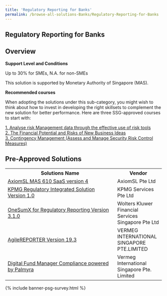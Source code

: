 ```yaml
---
title: 'Regulatory Reporting for Banks'
permalink: /browse-all-solutions-Banks/Regulatory-Reporting-for-Banks
---
```


## Regulatory Reporting for Banks
## Overview

**Support Level and Conditions**

Up to 30% for SMEs, N.A. for non-SMEs

This solution is supported by Monetary Authority of Singapore (MAS).

**Recommended courses**

When adopting the solutions under this sub-category, you might wish to think about how to invest in developing the right skillsets to complement the new solution for better performance. Here are three SSG-approved courses to start with:

<a href='https://sfec.enterprisejobskills.gov.sg/Course_Internet/CourseDetail.aspx?CoursesReferenceNumber=TGS-2019504277'  target='_blank' rel='noopener'>1. Analyse risk Management data through the effective use of risk tools</a><br>
<a href='https://sfec.enterprisejobskills.gov.sg/Course_Internet/CourseDetail.aspx?CoursesReferenceNumber=TGS-2020501679'  target='_blank' rel='noopener'>2. The Financial Potential and Risks of New Business Ideas</a><br>
<a href='https://sfec.enterprisejobskills.gov.sg/Course_Internet/CourseDetail.aspx?CoursesReferenceNumber=TGS-2019503022'  target='_blank' rel='noopener'>3. Contingency Management (Assess and Manage Security Risk Control Measures)</a><br>

## Pre-Approved Solutions

<table>
<tr>
<th style='width: auto;'><b>Solutions Name</b></th>
<th style='width: 30%;'><b>Vendor</b></th>
</tr>
<tr>
<td><a href='/productivity-solutions-grant/solutionrepo/solution1476' target='_blank'>AxiomSL MAS 610 SaaS version 4</a><br></td>
<td>AxiomSL Pte Ltd</td>
</tr>
<tr>
<td><a href='/productivity-solutions-grant/solutionrepo/solution1479' target='_blank'>KPMG Regulatory Integrated Solution Version 1.0</a><br></td>
<td>KPMG Services Pte Ltd</td>
</tr>
<tr>
<td><a href='/productivity-solutions-grant/solutionrepo/solution1484' target='_blank'>OneSumX for Regulatory Reporting Version 3.1.0</a><br></td>
<td>Wolters Kluwer Financial Services Singapore Pte Ltd</td>
</tr>
<tr>
<td><a href='/productivity-solutions-grant/solutionrepo/solution1833' target='_blank'>AgileREPORTER Version 19.3</a><br></td>
<td>VERMEG INTERNATIONAL SINGAPORE PTE.LIMITED</td>
</tr>
<tr>
<td><a href='/productivity-solutions-grant/solutionrepo/solution3190' target='_blank'>Digital Fund Manager Compliance powered by Palmyra</a><br></td>
<td>Vermeg International Singapore Pte. Limited</td>
</tr>
</table>

{% include banner-psg-survey.html %}
